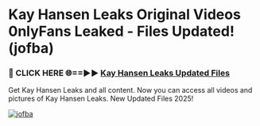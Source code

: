 # Kay Hansen Leaks Original Videos 0nlyFans Leaked - Files Updated! (jofba)

<h3>🔴 CLICK HERE 🌐==►► <a href="https://tinyurl.com/2jnfzry5" rel="nofollow">Kay Hansen Leaks Updated Files</a></h3>

Get Kay Hansen Leaks and all content. Now you can access all videos and pictures of Kay Hansen Leaks. New Updated Files 2025!

[![jofba](https://i.imgur.com/GyGTBgg.gif)](https://tinyurl.com/2jnfzry5)
